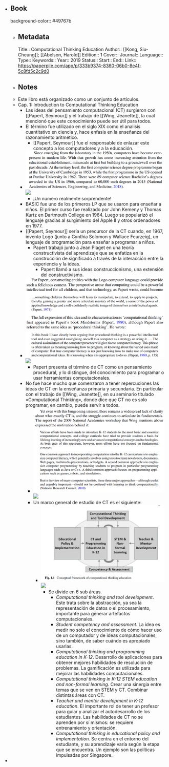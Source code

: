 - ## Book
  background-color:: #49767b
	- ## Metadata
	  Title:: Computational Thinking Education
	  Author:: [[Kong, Siu-Cheung]]; [[Abelson, Harold]]
	  Edition:: 1
	  Cover::
	  Journal::
	  Language::
	  Type::
	  Keywords::
	  Year:: 2019
	  Status::
	  Start::
	  End::
	  Link:: https://paperpile.com/app/p/333b9374-8360-06b0-8e4f-5c8fd5c2c9d0
	- ## Notes
	- Este libro está organizado como un conjunto de artículos.
	- Cap. 1: Introduction to Computational Thinking
	  Education
		- Las ideas del pensamiento computacional (CT) surgieron con [[Papert, Seymour]] y el trabajo de [[Wing, Jeanette]], la cual mencionó que este conocimiento puede ser útil para todos.
		- El término fue utilizado en el siglo XIX como el analisis cuantitativo en ciencia y, hace enfasis en la enseñanza del razonamiento aritmetico.
			- [[Papert, Seymour]] fue el responsable de enlazar este concepto a los computadores y a la educación.
		- ![image.png](../assets/image_1656169341389_0.png) ![](https://hypernotes.zenkit.com/api/v1/lists/2362182/files/6Ov-xEiQSK)
			- ¡Un número realmente sorprendente!
		- BASIC fue uno de los primeros LP que se usaron para enseñar a niños. El primer curso fue realizado por John Kemeny y Thomas Kurtz en Dartmouth College en 1964. Luego se popularizó el lenguaje gracias al surgimiento del Apple II y otros ordenadores en 1977.
		- [[Papert, Seymour]] sería un precursor de la CT cuando, en 1967, invento Logo (junto a Cynthia Solomon y Wallace Feurzeig), un lenguaje de programación para enseñar a programar a niños.
			- Papert trabajó junto a Jean Piaget en una teoría constructivista del aprendizaje que se enfatiza en la construcción de significado a través de la interacción entre la experiencia y la ideas.
				- Papert llamó a sus ideas construccionismo, una extensión del constructivismo.
		- ![image.png](../assets/image_1656169349749_0.png) ![](https://hypernotes.zenkit.com/api/v1/lists/2362182/files/fL-EccG74)
			- Papert presenta el término de CT como un pensamiento procedural, y lo distingue, del conocimiento para programar o usar herramientas computacionales.
		- No fue hace mucho que comenzaron a tener repercuciones las ideas de CT en la enseñanza primaria y secundaria. En particular con el trabajo de [[Wing, Jeanette]], en su seminario titulado «Computational Thinking», donde dice que CT no es solo programar, en cambio, puede servir a todos.
			- ![image.png](../assets/image_1656169363995_0.png) ![](https://hypernotes.zenkit.com/api/v1/lists/2362182/files/sNip3YiMb)
			- Un marco general de estudio de CT es el siguiente:
				- ![image.png](../assets/image_1656169374953_0.png) ![](https://hypernotes.zenkit.com/api/v1/lists/2362182/files/2ljodo8vC1)
					- Se divide en 6 sub áreas.
						- _Computational thinking and tool development_. Este trata sobre la abstracción, ya sea la representación de datos o el procesamiento, importante para generar artefactos computacionales.
						- _Student competency and assessment_. La idea es medir no solo el conocimiento de cómo hacer uso de un computador y de ideas computacionales, sino también, de saber cuándo es apropiado usarlas.
						- _Computational thinking and programming education in K-12_. Desarrollo de aplicaciones para obtener mejores habilidades de resolución de problemas. La gamificación es utilizada para mejorar las habilidades computacionales.
						- _Computational thinking in K-12 STEM education and non-formal learning_. Crear una sinergia entre temas que se ven en STEM y CT. Combinar distintas áreas con CT.
						- _Teacher and mentor development in K-12 education_. El importante rol de tener un profesor para guiar y analizar el autodesarrollo de los estudiantes. Las habilidades de CT no se aprenden por sí mismos: se requiere entrenamiento y orientación.
						- _Computational thinking in educational policy and implementation_. Se centra en el entorno del estudiante, y su aprendizaje varía según la etapa que se encuentra. Un ejemplo son las políticas impulsadas por Singapore.
-